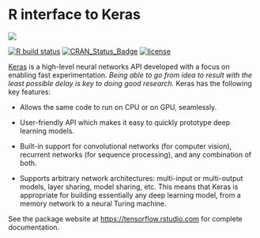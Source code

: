 # R interface to Keras

![](https://s3.amazonaws.com/keras.io/img/keras-logo-2018-large-1200.png)

[![R build status](https://github.com/rstudio/keras/workflows/R-CMD-check/badge.svg)](https://github.com/rstudio/keras/actions?workflow=R-CMD-check)
[![CRAN_Status_Badge](http://www.r-pkg.org/badges/version/keras)](http://cran.r-project.org/package=keras)
[![license](https://img.shields.io/github/license/mashape/apistatus.svg?maxAge=2592000)](https://github.com/fchollet/keras/blob/master/LICENSE)

[Keras](https://keras.io/) is a high-level neural networks API developed with a focus on enabling fast experimentation. *Being able to go from idea to result with the least possible delay is key to doing good research.* Keras has the following key features:

- Allows the same code to run on CPU or on GPU, seamlessly.

- User-friendly API which makes it easy to quickly prototype deep learning models.

- Built-in support for convolutional networks (for computer vision), recurrent networks (for sequence processing), and any combination of both.

- Supports arbitrary network architectures: multi-input or multi-output models, layer sharing, model sharing, etc. This means that Keras is appropriate for building essentially any deep learning model, from a memory network to a neural Turing machine.

See the package website at <https://tensorflow.rstudio.com> for complete documentation.


